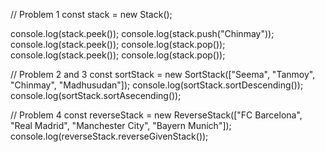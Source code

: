 // Problem 1
const stack = new Stack();

console.log(stack.peek());
console.log(stack.push("Chinmay"));
console.log(stack.peek());
console.log(stack.pop());
console.log(stack.peek());
console.log(stack.pop());

// Problem 2 and 3
const sortStack = new SortStack(["Seema", "Tanmoy", "Chinmay", "Madhusudan"]);
console.log(sortStack.sortDescending());
console.log(sortStack.sortAsecending());

// Problem 4
const reverseStack = new ReverseStack(["FC Barcelona", "Real Madrid", "Manchester City", "Bayern Munich"]);
console.log(reverseStack.reverseGivenStack());
